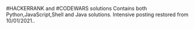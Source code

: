 #HACKERRANK and #CODEWARS solutions
Contains both Python,JavaScript,Shell and Java solutions.
Intensive posting restored from 10/01/2021..





